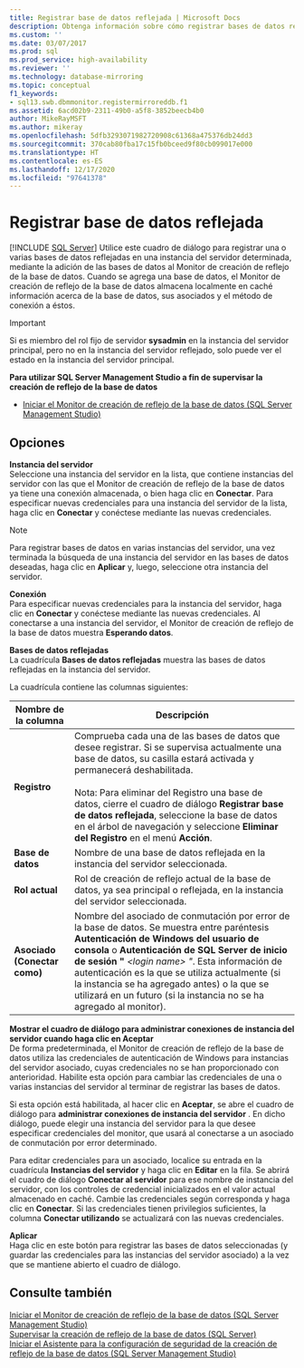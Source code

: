 ```yaml
---
title: Registrar base de datos reflejada | Microsoft Docs
description: Obtenga información sobre cómo registrar bases de datos reflejadas en una instancia del servidor agregándolas al Monitor de creación de reflejo de la base de datos, que almacena en caché la información sobre las bases de datos.
ms.custom: ''
ms.date: 03/07/2017
ms.prod: sql
ms.prod_service: high-availability
ms.reviewer: ''
ms.technology: database-mirroring
ms.topic: conceptual
f1_keywords:
- sql13.swb.dbmmonitor.registermirroreddb.f1
ms.assetid: 6acd02b9-2311-49b0-a5f8-3852beecb4b0
author: MikeRayMSFT
ms.author: mikeray
ms.openlocfilehash: 5dfb3293071982720908c61368a475376db24dd3
ms.sourcegitcommit: 370cab80fba17c15fb0bceed9f80cb099017e000
ms.translationtype: HT
ms.contentlocale: es-ES
ms.lasthandoff: 12/17/2020
ms.locfileid: "97641378"
---
```

# <a name="register-mirrored-database"></a>Registrar base de datos reflejada
 [!INCLUDE [SQL Server](../../includes/applies-to-version/sqlserver.md)]
  Utilice este cuadro de diálogo para registrar una o varias bases de datos reflejadas en una instancia del servidor determinada, mediante la adición de las bases de datos al Monitor de creación de reflejo de la base de datos. Cuando se agrega una base de datos, el Monitor de creación de reflejo de la base de datos almacena localmente en caché información acerca de la base de datos, sus asociados y el método de conexión a éstos.  
  
> [!IMPORTANT]  
>  Si es miembro del rol fijo de servidor **sysadmin** en la instancia del servidor principal, pero no en la instancia del servidor reflejado, solo puede ver el estado en la instancia del servidor principal.  
  
 **Para utilizar SQL Server Management Studio a fin de supervisar la creación de reflejo de la base de datos**  
  
-   [Iniciar el Monitor de creación de reflejo de la base de datos &#40;SQL Server Management Studio&#41;](../../database-engine/database-mirroring/start-database-mirroring-monitor-sql-server-management-studio.md)  
  
## <a name="options"></a>Opciones  
 **Instancia del servidor**  
 Seleccione una instancia del servidor en la lista, que contiene instancias del servidor con las que el Monitor de creación de reflejo de la base de datos ya tiene una conexión almacenada, o bien haga clic en **Conectar**. Para especificar nuevas credenciales para una instancia del servidor de la lista, haga clic en **Conectar** y conéctese mediante las nuevas credenciales.  
  
> [!NOTE]  
>  Para registrar bases de datos en varias instancias del servidor, una vez terminada la búsqueda de una instancia del servidor en las bases de datos deseadas, haga clic en **Aplicar** y, luego, seleccione otra instancia del servidor.  
  
 **Conexión**  
 Para especificar nuevas credenciales para la instancia del servidor, haga clic en **Conectar** y conéctese mediante las nuevas credenciales. Al conectarse a una instancia del servidor, el Monitor de creación de reflejo de la base de datos muestra **Esperando datos**.  
  
 **Bases de datos reflejadas**  
 La cuadrícula **Bases de datos reflejadas** muestra las bases de datos reflejadas en la instancia del servidor.  
  
 La cuadrícula contiene las columnas siguientes:  
  
|Nombre de la columna|Descripción|  
|-----------------|-----------------|  
|**Registro**|Comprueba cada una de las bases de datos que desee registrar. Si se supervisa actualmente una base de datos, su casilla estará activada y permanecerá deshabilitada.<br /><br /> Nota: Para eliminar del Registro una base de datos, cierre el cuadro de diálogo **Registrar base de datos reflejada**, seleccione la base de datos en el árbol de navegación y seleccione **Eliminar del Registro** en el menú **Acción**.|  
|**Base de datos**|Nombre de una base de datos reflejada en la instancia del servidor seleccionada.|  
|**Rol actual**|Rol de creación de reflejo actual de la base de datos, ya sea principal o reflejada, en la instancia del servidor seleccionada.|  
|**Asociado (Conectar como)**|Nombre del asociado de conmutación por error de la base de datos. Se muestra entre paréntesis **Autenticación de Windows del usuario de consola** o **Autenticación de SQL Server de inicio de sesión "** _\<login name>_ *_"_*. Esta información de autenticación es la que se utiliza actualmente (si la instancia se ha agregado antes) o la que se utilizará en un futuro (si la instancia no se ha agregado al monitor).|  
  
 **Mostrar el cuadro de diálogo para administrar conexiones de instancia del servidor cuando haga clic en Aceptar**  
 De forma predeterminada, el Monitor de creación de reflejo de la base de datos utiliza las credenciales de autenticación de Windows para instancias del servidor asociado, cuyas credenciales no se han proporcionado con anterioridad. Habilite esta opción para cambiar las credenciales de una o varias instancias del servidor al terminar de registrar las bases de datos.  
  
 Si esta opción está habilitada, al hacer clic en **Aceptar**, se abre el cuadro de diálogo para **administrar conexiones de instancia del servidor** . En dicho diálogo, puede elegir una instancia del servidor para la que desee especificar credenciales del monitor, que usará al conectarse a un asociado de conmutación por error determinado.  
  
 Para editar credenciales para un asociado, localice su entrada en la cuadrícula **Instancias del servidor** y haga clic en **Editar** en la fila. Se abrirá el cuadro de diálogo **Conectar al servidor** para ese nombre de instancia del servidor, con los controles de credencial inicializados en el valor actual almacenado en caché. Cambie las credenciales según corresponda y haga clic en **Conectar**. Si las credenciales tienen privilegios suficientes, la columna **Conectar utilizando** se actualizará con las nuevas credenciales.  
  
 **Aplicar**  
 Haga clic en este botón para registrar las bases de datos seleccionadas (y guardar las credenciales para las instancias del servidor asociado) a la vez que se mantiene abierto el cuadro de diálogo.  
  
## <a name="see-also"></a>Consulte también  
 [Iniciar el Monitor de creación de reflejo de la base de datos &#40;SQL Server Management Studio&#41;](../../database-engine/database-mirroring/start-database-mirroring-monitor-sql-server-management-studio.md)   
 [Supervisar la creación de reflejo de la base de datos &#40;SQL Server&#41;](../../database-engine/database-mirroring/monitoring-database-mirroring-sql-server.md)   
 [Iniciar el Asistente para la configuración de seguridad de la creación de reflejo de la base de datos &#40;SQL Server Management Studio&#41;](../../database-engine/database-mirroring/start-the-configuring-database-mirroring-security-wizard.md)  
  
  
